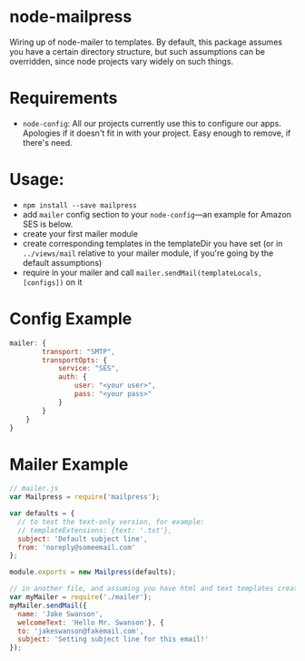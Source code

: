 node-mailpress
==============

Wiring up of node-mailer to templates. By default, this package assumes you have a certain directory structure, but such assumptions can be overridden, since node projects vary widely on such things.

Requirements
============

 - `node-config`: All our projects currently use this to configure our apps. Apologies if it doesn't fit in with your project. Easy enough to remove, if there's need.

Usage:
======

- `npm install --save mailpress`
- add `mailer` config section to your `node-config`—an example for Amazon SES is below.
- create your first mailer module
- create corresponding templates in the templateDir you have set (or in `../views/mail` relative to your mailer module, if you're going by the default assumptions)
- require in your mailer and call `mailer.sendMail(templateLocals, [configs])` on it

Config Example
============

```javascript
mailer: {
        transport: "SMTP",
        transportOpts: {
            service: "SES",
            auth: {
                user: "<your user>",
                pass: "<your pass>"
            }
        }
    }
}
```

Mailer Example
============
```javascript
// mailer.js
var Mailpress = require('mailpress');

var defaults = {
  // to test the text-only version, for example:
  // templateExtensions: {text: '.txt'},
  subject: 'Default subject line',
  from: 'noreply@someemail.com'
};

module.exports = new Mailpress(defaults);

// in another file, and assuming you have html and text templates created
var myMailer = require('./mailer');
myMailer.sendMail({
  name: 'Jake Swanson', 
  welcomeText: 'Hello Mr. Swanson'}, {
  to: 'jakeswanson@fakemail.com',
  subject: 'Setting subject line for this email!'
});
```
